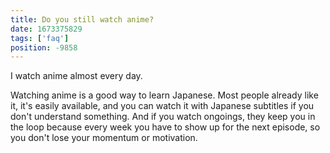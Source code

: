 ```yaml
---
title: Do you still watch anime?
date: 1673375829
tags: ['faq']
position: -9858
---
```


I watch anime almost every day.

Watching anime is a good way to learn Japanese.
Most people already like it,
it's easily available,
and you can watch it with Japanese subtitles if you don't understand something.
And if you watch ongoings,
they keep you in the loop because every week you have to show up for the next episode,
so you don't lose your momentum or motivation.
